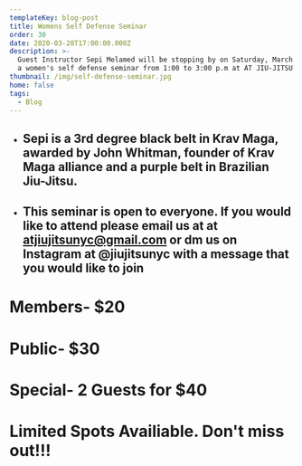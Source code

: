 ```yaml
---
templateKey: blog-post
title: Womens Self Defense Seminar
order: 30
date: 2020-03-28T17:00:00.000Z
description: >-
  Guest Instructor Sepi Melamed will be stopping by on Saturday, March 28th for
  a women's self defense seminar from 1:00 to 3:00 p.m at AT JIU-JITSU NYC.
thumbnail: /img/self-defense-seminar.jpg
home: false
tags:
  - Blog
---
```

* ## Sepi is a 3rd degree black belt in Krav Maga, awarded by John Whitman, founder of Krav Maga alliance and a purple belt in Brazilian Jiu-Jitsu.
* ## This seminar is open to everyone. If you would like to attend please email us at at atjiujitsunyc@gmail.com or dm us on Instagram at @jiujitsunyc with a message that you would like to join

# Members- $20

# Public- $30

# Special- 2 Guests for $40

# Limited Spots Availiable. Don't miss out!!!
